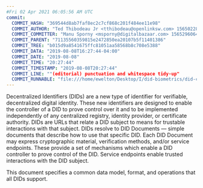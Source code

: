 ```yaml
---
#Fri 02 Apr 2021 06:05:56 AM UTC
commit:
  COMMIT_HASH: "369544d8ab7faf8ec2c7cf868c201f484ee11e98"
  COMMIT_AUTHOR: "Ted Thibodeau Jr <tthibodeau@openlinksw.com> 1565022814 -0400"
  COMMIT_COMMITTER: "Manu Sporny <msporny@digitalbazaar.com> 1565296064 -0400"
  COMMIT_PARENT: "71135560359815e2472850ea20107b5f11401386"
  COMMIT_TREE: "b015d9a8541675ffc81051aa58568b8c708e5388"
  COMMIT_DATA: "2019-08-08T16:27:44-04:00"
  COMMIT_DATE: "2019-08-08"
  COMMIT_TIME: "20:27:44"
  COMMIT_TIMESTAMP: "2019-08-08T20:27:44"
  COMMIT_LINE: ""(editorial) punctuation and whitespace tidy-up"
  COMMIT_RUNNABLE: "file:///home/ewelton/Desktop/I/did-biometrics/did-core-dataset/analysis/gitinfo/369544d8ab7faf8ec2c7cf868c201f484ee11e98/snapshot/index.html"
---
```


<section id="abstract">
<p>
Decentralized Identifiers (DIDs) are a new type of identifier for
verifiable, decentralized digital identity. These new identifiers
are designed to enable the controller of a DID to prove control over
it and to be implemented independently of any centralized registry,
identity provider, or certificate authority. DIDs are URLs that relate
a DID subject to means for trustable interactions with that subject.
DIDs resolve to DID Documents — simple documents that describe how to
use that specific DID. Each DID Document may express cryptographic
material, verification methods, and/or service endpoints. These provide
a set of mechanisms which enable a DID controller to prove control of the
DID. Service endpoints enable trusted interactions with the DID subject.
    </p>
<p>
This document specifies a common data model, format, and operations that
all DIDs support. 
    </p>
</section>
